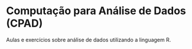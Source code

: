 # Computação para Análise de Dados (CPAD)
Aulas e exercícios sobre análise de dados utilizando a linguagem R.
